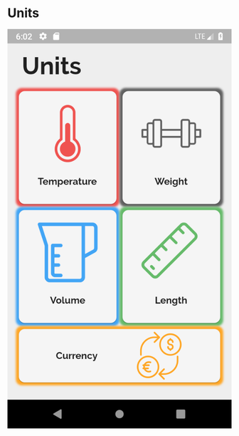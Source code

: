 # Units

![Home screen](https://github.com/Elias-Gu/Units/blob/master/presentation/Home%20screen.png)